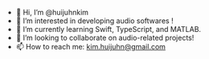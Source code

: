 - 👋 Hi, I’m @huijuhnkim
- 👀 I’m interested in developing audio softwares !
- 🌱 I’m currently learning Swift, TypeScript, and MATLAB.
- 💞️ I’m looking to collaborate on audio-related projects!
- 📫 How to reach me: kim.huijuhn@gmail.com
<!---
huijuhnkim/huijuhnkim is a ✨ special ✨ repository because its `README.md` (this file) appears on your GitHub profile.
You can click the Preview link to take a look at your changes.
--->
